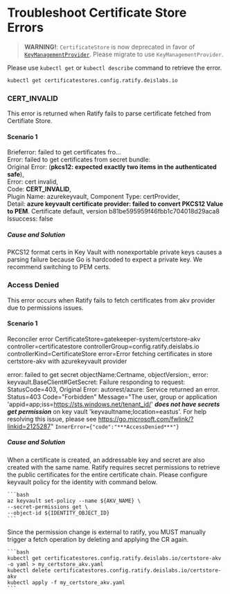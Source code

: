 # Troubleshoot Certificate Store Errors

> **WARNING!**: `CertificateStore` is now deprecated in favor of [`KeyManagementProvider`](../../reference/custom%20resources/key-management-providers.md). Please migrate to use `KeyManagementProvider`.

Please use ```kubectl get``` or ```kubectl describe``` command to retrieve the error.
```bash
kubectl get certificatestores.config.ratify.deislabs.io
```
###  CERT_INVALID
This error is returned when Ratify fails to parse certificate fetched from Certifiate Store.

#### Scenario 1
Brieferror:       failed to get certificates fro...   
Error:            failed to get certificates from secret bundle:  
Original Error: (**pkcs12: expected exactly two items in the authenticated safe**),  
Error: cert invalid,  
Code: **CERT_INVALID**,  
Plugin Name: azurekeyvault, Component Type: certProvider,  
Detail: **azure keyvault certificate provider: failed to convert PKCS12 Value to PEM**. Certificate default, version b81be595959f46fbb1c704018d29aca8  
Issuccess:        false  

##### Cause and Solution
PKCS12 format certs in Key Vault with nonexportable private keys causes a parsing failure because Go is hardcoded to expect a private key. We recommend switching to PEM certs. 

###  Access Denied
This error occurs when Ratify fails to fetch certificates from akv provider due to permissions issues.

#### Scenario 1
Reconciler error CertificateStore=gatekeeper-system/certstore-akv controller=certificatestore controllerGroup=config.ratify.deislabs.io controllerKind=CertificateStore error=Error fetching certificates in store certstore-akv with azurekeyvault provider

error: failed to get secret objectName:Certname, objectVersion:, error: keyvault.BaseClient#GetSecret: Failure responding to request: StatusCode=403, 
Original Error: autorest/azure: Service returned an error. Status=403 Code="Forbidden" 
Message="The user, group or application 'appid=app;iss=https://sts.windows.net/tenant_id/' ***does not have secrets get permission*** on key vault 'keyvaultname;location=eastus'. 
For help resolving this issue, please see https://go.microsoft.com/fwlink/?linkid=2125287" 
`InnerError={"code":"***AccessDenied***"}`

##### Cause and Solution

When a certificate is created, an addressable key and secret are also created with the same name. Ratify requires secret permissions to retrieve the public certificates for the entire certificate chain. Please configure keyvault policy for the identity with command below. 
    
    ```bash
    az keyvault set-policy --name ${AKV_NAME} \
    --secret-permissions get \
    --object-id ${IDENTITY_OBJECT_ID}
    ```

Since the permission change is external to ratify, you MUST manually trigger a fetch operation by deleting and applying the CR again.

    ```bash
    kubectl get certificatestores.config.ratify.deislabs.io/certstore-akv -o yaml > my_certstore_akv.yaml
    kubectl delete certificatestores.config.ratify.deislabs.io/certstore-akv
    kubectl apply -f my_certstore_akv.yaml
    ```